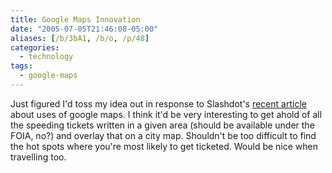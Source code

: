 ```yaml
---
title: Google Maps Innovation
date: "2005-07-05T21:46:08-05:00"
aliases: [/b/3bA1, /b/o, /p/48]
categories:
  - technology
tags:
  - google-maps
---
```


Just figured I'd toss my idea out in response to Slashdot's [recent article][] about uses of google maps. I think it'd
be very interesting to get ahold of all the speeding tickets written in a given area (should be available under the
FOIA, no?) and overlay that on a city map. Shouldn't be too difficult to find the hot spots where you're most likely to
get ticketed. Would be nice when travelling too.

[recent article]: http://slashdot.org/article.pl?sid=05/07/05/2232243

